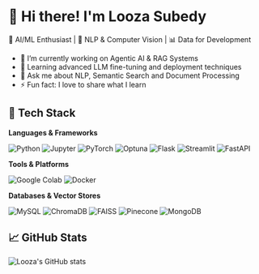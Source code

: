 # 👋 Hi there! I'm Looza Subedy

🚀 AI/ML Enthusiast | 🧠 NLP & Computer Vision | 📊 Data for Development

- 🔭 I’m currently working on Agentic AI & RAG Systems
- 🌱 Learning advanced LLM fine-tuning and deployment techniques
- 💬 Ask me about NLP, Semantic Search and Document Processing
- ⚡ Fun fact: I love to share what I learn

## 🔧 Tech Stack

**Languages & Frameworks**

![Python](https://img.shields.io/badge/Python-3670A0?style=for-the-badge&logo=python&logoColor=white)
![Jupyter](https://img.shields.io/badge/Jupyter-F37626?style=for-the-badge&logo=Jupyter&logoColor=white)
![PyTorch](https://img.shields.io/badge/PyTorch-EE4C2C?style=for-the-badge&logo=pytorch&logoColor=white)
![Optuna](https://img.shields.io/badge/Optuna-464EB8?style=for-the-badge&logo=optuna&logoColor=white)
![Flask](https://img.shields.io/badge/Flask-000000?style=for-the-badge&logo=flask&logoColor=white)
![Streamlit](https://img.shields.io/badge/Streamlit-FF4B4B?style=for-the-badge&logo=streamlit&logoColor=white)
![FastAPI](https://img.shields.io/badge/FastAPI-005571?style=for-the-badge&logo=fastapi&logoColor=white)

**Tools & Platforms**

![Google Colab](https://img.shields.io/badge/Google%20Colab-F9AB00?style=for-the-badge&logo=googlecolab&logoColor=black)
![Docker](https://img.shields.io/badge/Docker-2496ED?style=for-the-badge&logo=docker&logoColor=white)

**Databases & Vector Stores**

![MySQL](https://img.shields.io/badge/MySQL-4479A1?style=for-the-badge&logo=mysql&logoColor=white)
![ChromaDB](https://img.shields.io/badge/ChromaDB-1E90FF?style=for-the-badge)
![FAISS](https://img.shields.io/badge/FAISS-007ACC?style=for-the-badge)
![Pinecone](https://img.shields.io/badge/Pinecone-00B8D4?style=for-the-badge)
![MongoDB](https://img.shields.io/badge/MongoDB-4EA94B?style=for-the-badge&logo=mongodb&logoColor=white)


## 📈 GitHub Stats
![Looza's GitHub stats](https://github-readme-stats.vercel.app/api?username=Guche02&show_icons=true&theme=radical)
